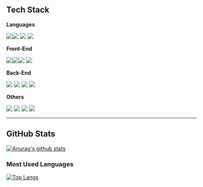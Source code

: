 ## Tech Stack


**Languages**  
 
 <img src="https://img.shields.io/badge/JavaScript-F7DF1E?style=flat-square&logo=javascript&logoColor=black"><img src="https://img.shields.io/badge/ES6+-424242?style=flat-square">
 <img src="https://img.shields.io/badge/HTML-E34F26?style=flat-square&logo=html5&logoColor=white"> <img src="https://img.shields.io/badge/CSS-1572B6?style=flat-square&logo=css3&logoColor=white">



**Front-End**

<img src="https://img.shields.io/badge/React-61DAFB?style=flat-square&logo=react&logoColor=black"><img src="https://img.shields.io/badge/TypeScript-3178C6?style=flat-square&logo=typescript&logoColor=white"><img src="https://img.shields.io/badge/Hooks-424242?style=flat-square"> <img src="https://img.shields.io/badge/Redux-764ABC?style=flat-square&logo=redux&logoColor=white">

**Back-End**  

<img src="https://img.shields.io/badge/Node.JS-339933?style=flat-square&logo=node.js&logoColor=white"> <img src="https://img.shields.io/badge/Express-000000?style=flat-square&logo=express&logoColor=white"> <img src="https://img.shields.io/badge/MySQL-4479A1?style=flat-square&logo=mysql&logoColor=white"> <img src="https://img.shields.io/badge/Sequelize-52B0E7?style=flat-square&logo=sequelize&logoColor=white">


**Others**   

<img src="https://img.shields.io/badge/Git-F05032?style=flat-square&logo=git&logoColor=white"> <img src="https://img.shields.io/badge/Postman-FF6C37?style=flat-square&logo=postman&logoColor=white"> <img src="https://img.shields.io/badge/AWS-232F3E?style=flat-square&logo=amazon aws&logoColor=white"> <img src="https://img.shields.io/badge/Linux-FCC624?style=flat-square&logo=linux&logoColor=black">


* * *
## GitHub Stats

[![Anurag's github stats](https://github-readme-stats.vercel.app/api?username=kimyoosang&show_icons=true&theme=dracula)](https://github.com/anuraghazra/github-readme-stats)

### Most Used Languages

[![Top Langs](https://github-readme-stats-jekyung-min.vercel.app/api/top-langs/?username=kimyoosang&layout=compact&theme=dracula)](https://github.com/anuraghazra/github-readme-stats)

